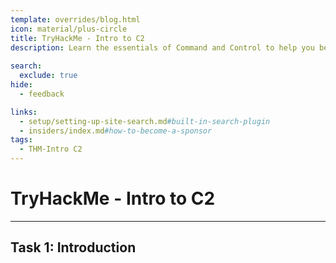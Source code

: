 ```yaml
---
template: overrides/blog.html
icon: material/plus-circle
title: TryHackMe - Intro to C2
description: Learn the essentials of Command and Control to help you become a better Red Teamer and simplify your next Red Team assessment!
  
search:
  exclude: true
hide:
  - feedback

links:
  - setup/setting-up-site-search.md#built-in-search-plugin
  - insiders/index.md#how-to-become-a-sponsor
tags:
  - THM-Intro C2
---
```


# __TryHackMe - Intro to C2__

---

## __Task 1: Introduction__